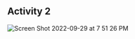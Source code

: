 ## Activity 2 <br/>
![Screen Shot 2022-09-29 at 7 51 26 PM](https://user-images.githubusercontent.com/39924702/193161595-2bfba515-41d1-4003-b7d8-7d6cfc32d2ce.png)

